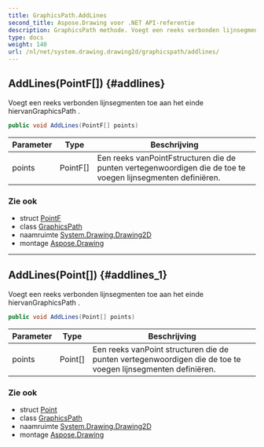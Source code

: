```yaml
---
title: GraphicsPath.AddLines
second_title: Aspose.Drawing voor .NET API-referentie
description: GraphicsPath methode. Voegt een reeks verbonden lijnsegmenten toe aan het einde hiervanGraphicsPath .
type: docs
weight: 140
url: /nl/net/system.drawing.drawing2d/graphicspath/addlines/
---
```

## AddLines(PointF[]) {#addlines}

Voegt een reeks verbonden lijnsegmenten toe aan het einde hiervanGraphicsPath .

```csharp
public void AddLines(PointF[] points)
```

| Parameter | Type | Beschrijving |
| --- | --- | --- |
| points | PointF[] | Een reeks vanPointFstructuren die de punten vertegenwoordigen die de toe te voegen lijnsegmenten definiëren. |

### Zie ook

* struct [PointF](../../../system.drawing/pointf/)
* class [GraphicsPath](../)
* naamruimte [System.Drawing.Drawing2D](../../graphicspath/)
* montage [Aspose.Drawing](../../../)

---

## AddLines(Point[]) {#addlines_1}

Voegt een reeks verbonden lijnsegmenten toe aan het einde hiervanGraphicsPath .

```csharp
public void AddLines(Point[] points)
```

| Parameter | Type | Beschrijving |
| --- | --- | --- |
| points | Point[] | Een reeks vanPoint structuren die de punten vertegenwoordigen die de toe te voegen lijnsegmenten definiëren. |

### Zie ook

* struct [Point](../../../system.drawing/point/)
* class [GraphicsPath](../)
* naamruimte [System.Drawing.Drawing2D](../../graphicspath/)
* montage [Aspose.Drawing](../../../)


